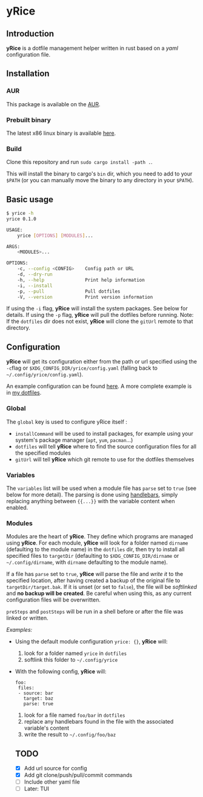 # yRice
## Introduction
**yRice** is a dotfile management helper written in rust based on a _yaml_ configuration file.

## Installation
### AUR
This package is available on the [AUR](https://aur.archlinux.org/packages/yrice).
### Prebuilt binary
The latest x86 linux binary is available [here](https://github.com/LoricAndre/yrice/releases).
### Build
Clone this repository and run `sudo cargo install -path .`. 

This will install the binary to cargo's `bin` dir, which you need to add to your `$PATH` 
(or you can manually move the binary to any directory in your `$PATH`).

## Basic usage
```bash
$ yrice -h
yrice 0.1.0

USAGE:
    yrice [OPTIONS] [MODULES]...

ARGS:
    <MODULES>...    

OPTIONS:
    -c, --config <CONFIG>    Config path or URL
    -d, --dry-run            
    -h, --help               Print help information
    -i, --install            
    -p, --pull               Pull dotfiles
    -V, --version            Print version information
```
If using the `-i` flag, **yRice** will install the system packages. See below for details.
If using the `-p` flag, **yRice** will pull the dotfiles before running.
Note: If the `dotfiles` dir does not exist, **yRice** will clone the `gitUrl` remote to that directory.

## Configuration
**yRice** will get its configuration either from the path or url specified using the `-c`flag or `$XDG_CONFIG_DIR/yrice/config.yaml` 
(falling back to `~/.config/yrice/config.yaml`).

An example configuration can be found [here](./config.example.yaml). A more complete example is in [my dotfiles](https://github.com/LoricAndre/dotfiles/blob/main/yrice/config.yaml).

### Global
The `global` key is used to configure yRice itself :
- `installCommand` will be used to install packages, for example using your system's package manager (`apt`, `yum`, `pacman`...)
- `dotfiles` will tell **yRice** where to find the source configuration files for all the specified modules
- `gitUrl` will tell **yRice** which git remote to use for the dotfiles themselves
### Variables
The `variables` list will be used when a module file has `parse` set to `true` (see below for more detail). 
The parsing is done using [handlebars](https://handlebarsjs.com/guide/), simply replacing anything between `{{...}}` with the variable content when enabled.
### Modules
Modules are the heart of **yRice**. They define which programs are managed using **yRice**.
For each module, **yRice** will look for a folder named `dirname` (defaulting to the module name) in the `dotfiles` dir, 
then try to install all specified files to `targetDir` (defaulting to `$XDG_CONFIG_DIR/dirname` or `~/.config/dirname`, 
with `dirname` defaulting to the module name).

If a file has `parse` set to `true`, **yRice** will parse the file and _write it_ to the specified location, after having created a backup of the original file to `targetDir/target.bak`.
If it is unset (or set to `false`), the file will be _softlinked_ and **no backup will be created**. Be careful when using this, as any current configuration files will be overwritten.

`preSteps` and `postSteps` will be run in a shell before or after the file was linked or written.

*Examples:* 
- Using the default module configuration `yrice: {}`, **yRice** will:
  1. look for a folder named `yrice` in `dotfiles`
  2. softlink this folder to `~/.config/yrice`
- With the following config, **yRice** will:
  ```
  foo:
   files:
   - source: bar
     target: baz
     parse: true
  ```
  1. look for a file named `foo/bar` in `dotfiles`
  2. replace any handlebars found in the file with the associated variable's content
  3. write the result to `~/.config/foo/baz`
  
  ## TODO
  - [x] Add url source for config
  - [x] Add git clone/push/pull/commit commands
  - [ ] Include other yaml file
  - [ ] Later: TUI
